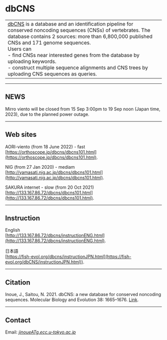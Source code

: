 # dbCNS

<table width="200" border="0">
  <tr>
    <td><a href="http://yamasati.nig.ac.jp/dbcns/" target="_blank">dbCNS</a> is a database and an identification pipeline for conserved noncoding sequences (CNSs) of vertebrates. The database contains 2 sources: more than 6,800,000 published CNSs and 171 genome sequences.<br>
Users can <br>
- find CNSs near interested genes from the database by uploading keywords.<br>
- construct multiple sequence alignments and CNS trees by uploading CNS sequences as queries.<br>
</td>
  </tr>
</table>  

---

## NEWS
Mirro viento will be closed from 15 Sep 3:00pm to 19 Sep noon (Japan time, 2023), due to the planned power outage.

---

## Web sites
AORI-viento (from 18 June 2022) - fast   
[https://orthoscope.jp/dbcns/dbcns101.html](https://orthoscope.jp/dbcns/dbcns101.html).

NIG (from 27 Jan 2020) - mediam   
[http://yamasati.nig.ac.jp/dbcns/dbcns101.html](http://yamasati.nig.ac.jp/dbcns/dbcns101.html).

SAKURA internet - slow (from 20 Oct 2021)   
[http://133.167.86.72/dbcns/dbcns101.html](http://133.167.86.72/dbcns/dbcns101.html).

---
## Instruction
English   
[http://133.167.86.72/dbcns/instructionENG.html](http://133.167.86.72/dbcns/instructionENG.html).

日本語    
[https://fish-evol.org/dbcns/instructionJPN.html](https://fish-evol.org/dbCNS/instructionJPN.html)).

---
## Citation
Inoue, J., Saitou, N. 2021. 
dbCNS: a new database for conserved noncoding sequences. Molecular Biology and Evolution 38: 1665–1676. [Link](https://academic.oup.com/mbe/article/38/4/1665/5983335?login=false).

---
## Contact 
Email: [_jinoueATg.ecc.u-tokyo.ac.jp_](http://www.fish-evol.org/index_eng.html)
<br />  

